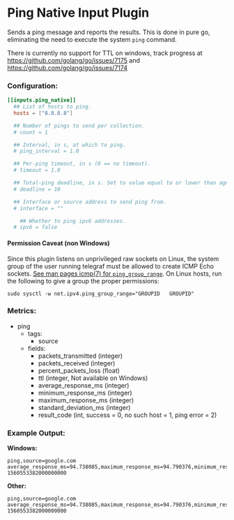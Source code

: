 # Ping Native Input Plugin

Sends a ping message and reports the results. This is done in pure go, eliminating the need to execute the system `ping` command.

There is currently no support for TTL on windows, track progress at https://github.com/golang/go/issues/7175 and https://github.com/golang/go/issues/7174


### Configuration:

```toml
[[inputs.ping_native]]
  ## List of hosts to ping.
  hosts = ["8.8.8.8"]

  ## Number of pings to send per collection.
  # count = 1

  ## Interval, in s, at which to ping.
  # ping_interval = 1.0

  ## Per-ping timeout, in s (0 == no timeout).
  # timeout = 1.0

  ## Total-ping deadline, in s. Set to value equal to or lower than agent interval.
  # deadline = 10

  ## Interface or source address to send ping from.
  # interface = ""

	## Whether to ping ipv6 addresses.
  # ipv6 = false
```

#### Permission Caveat (non Windows)

Since this plugin listens on unprivileged raw sockets on Linux, the system group of the user running telegraf must be allowed to create ICMP Echo sockets. [See man pages icmp(7) for `ping_group_range`](http://man7.org/linux/man-pages/man7/icmp.7.html). On Linux hosts, run the following to give a group the proper permissions:

```
sudo sysctl -w net.ipv4.ping_group_range="GROUPID   GROUPID"
```

### Metrics:

- ping
  - tags:
    - source
  - fields:
    - packets_transmitted (integer)
    - packets_received (integer)
    - percent_packets_loss (float)
    - ttl (integer, Not available on Windows)
    - average_response_ms (integer)
    - minimum_response_ms (integer)
    - maximum_response_ms (integer)
    - standard_deviation_ms (integer)
    - result_code (int, success = 0, no such host = 1, ping error = 2)

### Example Output:

**Windows:**
```
ping,source=google.com average_response_ms=94.738085,maximum_response_ms=94.790376,minimum_response_ms=94.702181,packets_received=3i,packets_transmitted=3i,percent_packet_loss=0,result_code=0i,standard_deviation_ms=0.037823 1560553382000000000
```

**Other:**
```
ping,source=google.com average_response_ms=94.738085,maximum_response_ms=94.790376,minimum_response_ms=94.702181,packets_received=3i,packets_transmitted=3i,percent_packet_loss=0,result_code=0i,standard_deviation_ms=0.037823,ttl=52i 1560553382000000000
```
